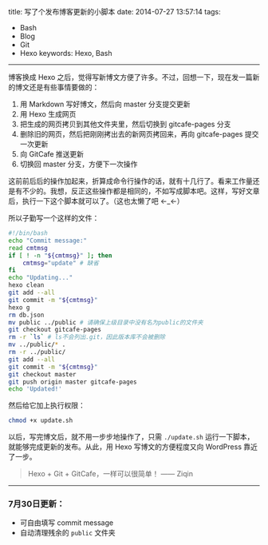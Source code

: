 title: 写了个发布博客更新的小脚本
date: 2014-07-27 13:57:14
tags:
- Bash
- Blog
- Git
- Hexo
keywords: Hexo, Bash
---

博客换成 Hexo 之后，觉得写新博文方便了许多。不过，回想一下，现在发一篇新的博文还是有些事情要做的：

1. 用 Markdown 写好博文，然后向 master 分支提交更新
2. 用 Hexo 生成网页
3. 把生成的网页拷贝到其他文件夹里，然后切换到 gitcafe-pages 分支
4. 删除旧的网页，然后把刚刚拷出去的新网页拷回来，再向 gitcafe-pages 提交一次更新
5. 向 GitCafe 推送更新
6. 切换回 master 分支，方便下一次操作

这前前后后的操作加起来，折算成命令行操作的话，就有十几行了。看来工作量还是有不少的。我想，反正这些操作都是相同的，不如写成脚本吧。这样，写好文章后，执行一下这个脚本就可以了。（这也太懒了吧 ←_←）

所以子勤写一个这样的文件：

<!-- more -->

``` bash update.sh https://gitcafe.com/ziqin/ziqin/raw/master/update.sh Download
#!/bin/bash
echo "Commit message:"
read cmtmsg
if [ ! -n "${cmtmsg}" ]; then
	cmtmsg="update" # 缺省
fi
echo "Updating..."
hexo clean
git add --all
git commit -m "${cmtmsg}"
hexo g
rm db.json
mv public ../public # 请确保上级目录中没有名为public的文件夹
git checkout gitcafe-pages
rm -r `ls` # ls不会列出.git，因此版本库不会被删除
mv ../public/* .
rm -r ../public/
git add --all
git commit -m "${cmtmsg}"
git checkout master
git push origin master gitcafe-pages
echo 'Updated!'
```

然后给它加上执行权限：

``` bash
chmod +x update.sh
```

以后，写完博文后，就不用一步步地操作了，只需 `./update.sh` 运行一下脚本，就能够完成更新的发布。从此，用 Hexo 写博文的方便程度又向 WordPress 靠近了一步。

> Hexo + Git + GitCafe，一样可以很简单！ —— Ziqin

---

### 7月30日更新：

* 可自由填写 commit message
* 自动清理残余的 `public` 文件夹
